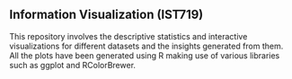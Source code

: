 ## Information Visualization (IST719)

This repository involves the descriptive statistics and interactive visualizations for different datasets and the insights generated from them. All the plots have been generated using R making use of various libraries such as ggplot and RColorBrewer. 

